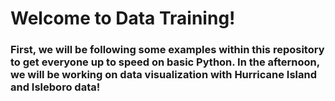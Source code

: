 # Welcome to Data Training!  

### First, we will be following some examples within this repository to get everyone up to speed on basic Python. In the afternoon, we will be working on data visualization with Hurricane Island and Isleboro data!

